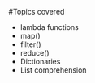 #Topics covered
- lambda functions
- map()
- filter()
- reduce()
- Dictionaries
- List comprehension
